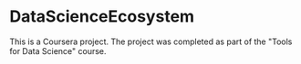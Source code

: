 # DataScienceEcosystem
This is a Coursera project.
The project was completed as part of the "Tools for Data Science" course.
